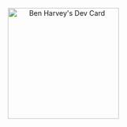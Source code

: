 <div align="center">

<a href="https://app.daily.dev/benharvey"><img src="https://api.daily.dev/devcards/v2/z2WEvmakWzNhZicKv5lLA.png?type=default&r=lul" width="225" alt="Ben Harvey's Dev Card"/></a>

</div>

<!--
**xBen-Harveyx/xBen-Harveyx** is a ✨ _special_ ✨ repository because its `README.md` (this file) appears on your GitHub profile.

Here are some ideas to get you started:

- 🔭 I’m currently working on ...
- 🌱 I’m currently learning ...
- 👯 I’m looking to collaborate on ...
- 🤔 I’m looking for help with ...
- 💬 Ask me about ...
- 📫 How to reach me: ...
- 😄 Pronouns: ...
- ⚡ Fun fact: ...
-->
